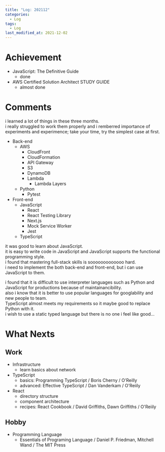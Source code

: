 ```yaml
---
title: "Log: 202112"
categories:
  - Log
tags:
  - Log
last_modified_at: 2021-12-02
---
```


# Achievement

- JavaScript: The Definitive Guide
  - done
- AWS Certified Solution Architect STUDY GUIDE
  - almost done


# Comments

i learned a lot of things in these three months.    
i really struggled to work them properly and i remberred importance of experiments and experimence; take your time, try the simplest case at first.  

- Back-end
  - AWS
    - CloudFront
    - CloudFormation
    - API Gateway
    - S3
    - DynamoDB
    - Lambda
      - Lambda Layers
  - Python
    - Pytest
- Front-end
  - JavaScript
    - React
    - React Testing Library
    - Next.js
    - Mock Service Worker
    - Jest
  - TypeScript

it was good to learn about JavaScript.  
it is easy to write code in JavaScript and JavaScript supports the functional programming style.  
i found that mastering full-stack skills is sooooooooooooo hard.  
i need to implement the both back-end and front-end, but i can use JavaScript to them.  

i found that it is difficult to use interpreter languages such as Python and JavaScript for productions because of maintainancibility.  
also i know that it is better to use popular languages for googlability and new people to team.   
TypeScript almost meets my requirements so it maybe good to replace Python with it.  
i wish to use a static typed language but there is no one i feel like good...



# What Nexts

## Work

- Infrastructure
  - learn basics about network
- TypeScript
  - basics: Programming TypeScript / Boris Cherny / O'Reilly
  - advanced: Effective TypeScript / Dan Vanderkam / O'Reiily
- React
  - directory structure
  - component architecture
  - recipes: React Cookbook / David Griffiths, Dawn Griffiths / O'Reiily

## Hobby

- Programming Language
  - Essentials of Programing Language / Daniel P. Friedman, Mitchell Wand / The MIT Press
